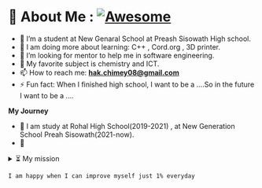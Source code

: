 # 💫 About Me : [![Awesome](https://cdn.rawgit.com/sindresorhus/awesome/d7305f38d29fed78fa85652e3a63e154dd8e8829/media/badge.svg)](https://github.com/hakchimey/hakchimey)
- 🏫 I’m a student at New Genaral School at Preash Sisowath High school.
- 📒 I am doing more about learning: C++ , Cord.org , 3D printer.
- 🔎 I’m looking for mentor to help me in software engineering.
- 💬 My favorite subject is chemistry and ICT.
- 📫 How to reach me: **hak.chimey08@gmail.com**
- ⚡ Fun fact: When I finished high school, I want to be a ....So in the future I want to be a ....

**My Journey**
- 🏫 I am study at Rohal High School(2019-2021) , at New Generation School Preah Sisowath(2021-now).
- 🔭 

<details>
  <summary>⏳ My mission</summary>
  <br/>

<!--START_SECTION:activity-->
	💪 It should be one of our mission to improve everyday for the better
<!--END_SECTION:activity-->
</details>

	I am happy when I can improve myself just 1% everyday

<!---
hakchimey/hakchimey is a ✨ special ✨ repository because its `README.md` (this file) appears on your GitHub profile.
You can click the Preview link to take a look at your changes.
--->
